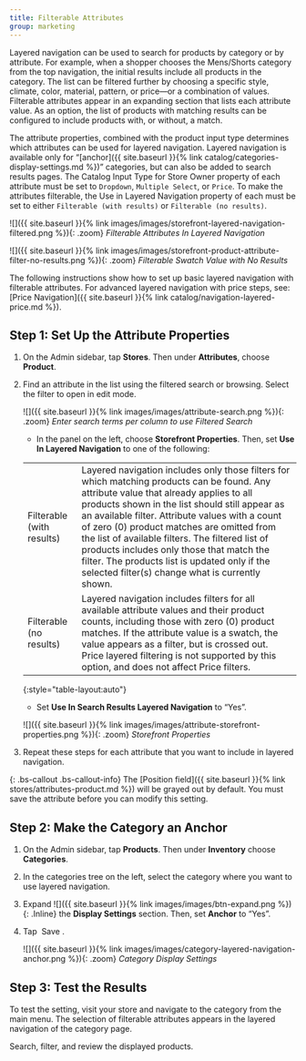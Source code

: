 ```yaml
---
title: Filterable Attributes
group: marketing
---
```


Layered navigation can be used to search for products by category or by attribute. For example, when a shopper chooses the Mens/Shorts category from the top navigation, the initial results include all products in the category. The list can be filtered further by choosing a specific style, climate, color, material, pattern, or price—or a combination of values. Filterable attributes appear in an expanding section that lists each attribute value. As an option, the list of products with matching results can be configured to include products with, or without, a match.

The attribute properties, combined with the product input type determines which attributes can be used for layered navigation. Layered navigation is available only for “[anchor]({{ site.baseurl }}{% link catalog/categories-display-settings.md %})” categories, but can also be added to search results pages. The Catalog Input Type for Store Owner property of each attribute must be set to `Dropdown`, `Multiple Select`, or `Price`. To make the attributes filterable, the Use in Layered Navigation property of each must be set to either `Filterable (with results)` or `Filterable (no results)`.

![]({{ site.baseurl }}{% link images/images/storefront-layered-navigation-filtered.png %}){: .zoom}
*Filterable Attributes In Layered Navigation*

![]({{ site.baseurl }}{% link images/images/storefront-product-attribute-filter-no-results.png %}){: .zoom}
*Filterable Swatch Value with No Results*

The following instructions show how to set up basic layered navigation with filterable attributes. For advanced layered navigation with price steps, see: [Price Navigation]({{ site.baseurl }}{% link catalog/navigation-layered-price.md %}).

## Step 1: Set Up the Attribute Properties

1. On the Admin sidebar, tap **Stores**. Then under **Attributes**, choose **Product**.

1. Find an attribute in the list using the filtered search or browsing. Select the filter to open in edit mode.

   ![]({{ site.baseurl }}{% link images/images/attribute-search.png %}){: .zoom}
   *Enter search terms per column to use Filtered Search*

   * In the panel on the left, choose **Storefront Properties**. Then, set **Use In Layered Navigation** to one of the following:

    |||
    |--- |--- |
    |Filterable (with results)|Layered navigation includes only those filters for which matching products can be found. Any attribute value that already applies to all products shown in the list should still appear as an available filter. Attribute values with a count of zero (0) product matches are omitted from the list of available filters. The filtered list of products includes only those that match the filter. The products list is updated only if the selected filter(s) change what is currently shown.|
    |Filterable (no results)|Layered navigation includes filters for all available attribute values and their product counts, including those with zero (0) product matches. If the attribute value is a swatch, the value appears as a filter, but is crossed out. Price layered filtering is not supported by this option, and does not affect Price filters.|
    {:style="table-layout:auto"}

    * Set **Use In Search Results Layered Navigation** to “Yes”.

    ![]({{ site.baseurl }}{% link images/images/attribute-storefront-properties.png %}){: .zoom}
    *Storefront Properties*

1. Repeat these steps for each attribute that you want to include in layered navigation.

{: .bs-callout .bs-callout-info}
The [Position field]({{ site.baseurl }}{% link stores/attributes-product.md %}) will be grayed out by default. You must save the attribute before you can modify this setting.

## Step 2: Make the Category an Anchor

1. On the Admin sidebar, tap **Products**. Then under **Inventory** choose **Categories**.

1. In the categories tree on the left, select the category where you want to use layered navigation.

1. Expand ![]({{ site.baseurl }}{% link images/images/btn-expand.png %}){: .Inline} the **Display Settings** section. Then, set **Anchor** to “Yes”.

1. Tap <span class="btn"> Save </span>.

   ![]({{ site.baseurl }}{% link images/images/category-layered-navigation-anchor.png %}){: .zoom}
   *Category Display Settings*

## Step 3: Test the Results

To test the setting, visit your store and navigate to the category from the main menu. The selection of filterable attributes appears in the layered navigation of the category page.

Search, filter, and review the displayed products.
